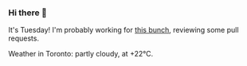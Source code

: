 ### Hi there :wave:

It's Tuesday! I'm probably working for [this bunch](https://github.com/kohofinancial), reviewing some pull requests.

Weather in Toronto: partly cloudy, at +22°C.
